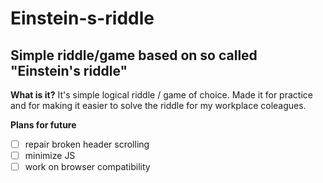 Einstein-s-riddle
==============
Simple riddle/game based on so called "Einstein's riddle"
--------------

**What is it?**
It's simple logical riddle / game of choice. Made it for practice and for making it easier to solve the riddle for my workplace coleagues.

**Plans for future**
- [ ] repair broken header scrolling
- [ ] minimize JS
- [ ] work on browser compatibility
